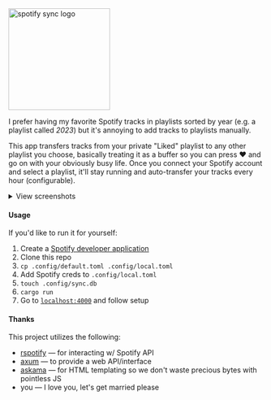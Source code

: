 <img src="https://github.com/zaknesler/spotify-sync/assets/7189795/60f2d659-9ff4-402e-ac64-0df820b0fa8d" alt="spotify sync logo" width="200">

I prefer having my favorite Spotify tracks in playlists sorted by year (e.g. a playlist called *2023*) but it's annoying to add tracks to playlists manually.

This app transfers tracks from your private "Liked" playlist to any other playlist you choose, basically treating it as a buffer so you can press ❤️ and go on with your obviously busy life. Once you connect your Spotify account and select a playlist, it'll stay running and auto-transfer your tracks every hour (configurable).

<details>
  <summary>View screenshots</summary>
  <img src="https://github.com/zaknesler/spotify-sync/assets/7189795/e6090ac5-c0d1-4a59-b8af-5ced994dd022" alt="screenshot before configuring watcher" width="400">
  <br>
  <img src="https://github.com/zaknesler/spotify-sync/assets/7189795/44f79cf6-d980-4b57-b55f-9a02156b8fee" alt="screenshot after configuring watcher" width="400">
</details>

#### Usage

If you'd like to run it for yourself:

1. Create a [Spotify developer application](https://developer.spotify.com/dashboard)
1. Clone this repo
1. `cp .config/default.toml .config/local.toml`
1. Add Spotify creds to `.config/local.toml`
1. `touch .config/sync.db`
1. `cargo run`
1. Go to [`localhost:4000`](http://localhost:4000) and follow setup

#### Thanks

This project utilizes the following:

- [rspotify](https://github.com/ramsayleung/rspotify) — for interacting w/ Spotify API
- [axum](https://github.com/tokio-rs/axum) — to provide a web API/interface
- [askama](https://github.com/djc/askama) — for HTML templating so we don't waste precious bytes with pointless JS
- you — I love you, let's get married please
